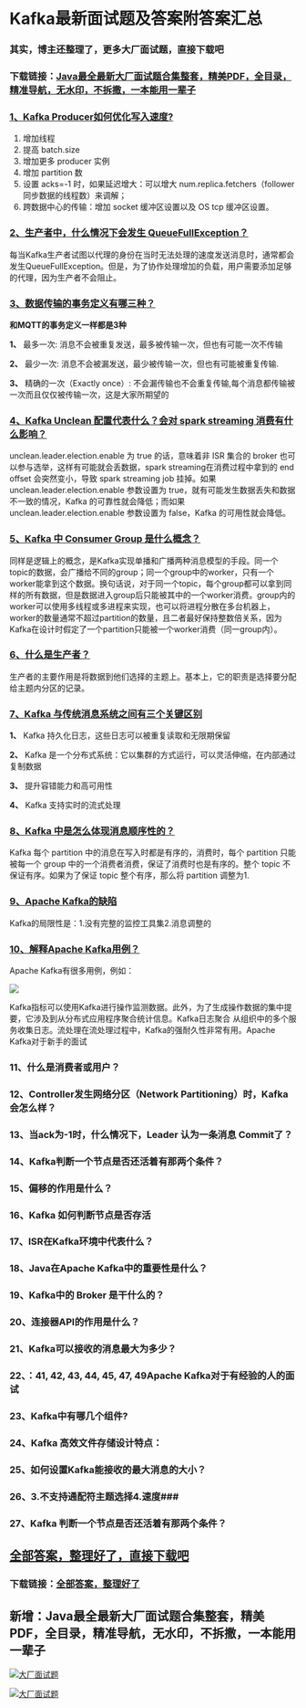 # Kafka最新面试题及答案附答案汇总

### 其实，博主还整理了，更多大厂面试题，直接下载吧

### 下载链接：[Java最全最新大厂面试题合集整套，精美PDF，全目录，精准导航，无水印，不拆撒，一本能用一辈子](https://github.com/liantengda/JavaEngineerBooks/blob/master/docs/index.md)



### [1、Kafka Producer如何优化写入速度?](https://github.com/liantengda/JavaEngineerBooks/blob/master/docs/Kafka/Kafka最新面试题及答案附答案汇总.md#1kafka-producer如何优化写入速度)  


1. 增加线程
2. 提高 batch.size
3. 增加更多 producer 实例
4. 增加 partition 数
5. 设置 acks=-1 时，如果延迟增大：可以增大 num.replica.fetchers（follower 同步数据的线程数）来调解；
6. 跨数据中心的传输：增加 socket 缓冲区设置以及 OS tcp 缓冲区设置。


### [2、生产者中，什么情况下会发生 QueueFullException？](https://github.com/liantengda/JavaEngineerBooks/blob/master/docs/Kafka/Kafka最新面试题及答案附答案汇总.md#2生产者中什么情况下会发生-queuefullexception)  


每当Kafka生产者试图以代理的身份在当时无法处理的速度发送消息时，通常都会发生QueueFullException。但是，为了协作处理增加的负载，用户需要添加足够的代理，因为生产者不会阻止。


### [3、数据传输的事务定义有哪三种？](https://github.com/liantengda/JavaEngineerBooks/blob/master/docs/Kafka/Kafka最新面试题及答案附答案汇总.md#3数据传输的事务定义有哪三种)  


**和MQTT的事务定义一样都是3种**

**1、** 最多一次: 消息不会被重复发送，最多被传输一次，但也有可能一次不传输

**2、** 最少一次: 消息不会被漏发送，最少被传输一次，但也有可能被重复传输.

**3、** 精确的一次（Exactly once）: 不会漏传输也不会重复传输,每个消息都传输被一次而且仅仅被传输一次，这是大家所期望的


### [4、Kafka Unclean 配置代表什么？会对 spark streaming 消费有什么影响？](https://github.com/liantengda/JavaEngineerBooks/blob/master/docs/Kafka/Kafka最新面试题及答案附答案汇总.md#4kafka-unclean-配置代表什么会对-spark-streaming-消费有什么影响)  


unclean.leader.election.enable 为 true 的话，意味着非 ISR 集合的 broker 也可以参与选举，这样有可能就会丢数据，spark streaming在消费过程中拿到的 end offset 会突然变小，导致 spark streaming job 挂掉。如果 unclean.leader.election.enable 参数设置为 true，就有可能发生数据丢失和数据不一致的情况，Kafka 的可靠性就会降低；而如果 unclean.leader.election.enable 参数设置为 false，Kafka 的可用性就会降低。


### [5、Kafka 中 Consumer Group 是什么概念？](https://github.com/liantengda/JavaEngineerBooks/blob/master/docs/Kafka/Kafka最新面试题及答案附答案汇总.md#5kafka-中-consumer-group-是什么概念)  


同样是逻辑上的概念，是Kafka实现单播和广播两种消息模型的手段。同一个topic的数据，会广播给不同的group；同一个group中的worker，只有一个worker能拿到这个数据。换句话说，对于同一个topic，每个group都可以拿到同样的所有数据，但是数据进入group后只能被其中的一个worker消费。group内的worker可以使用多线程或多进程来实现，也可以将进程分散在多台机器上，worker的数量通常不超过partition的数量，且二者最好保持整数倍关系，因为Kafka在设计时假定了一个partition只能被一个worker消费（同一group内）。


### [6、什么是生产者？](https://github.com/liantengda/JavaEngineerBooks/blob/master/docs/Kafka/Kafka最新面试题及答案附答案汇总.md#6什么是生产者)  


生产者的主要作用是将数据到他们选择的主题上。基本上，它的职责是选择要分配给主题内分区的记录。


### [7、Kafka 与传统消息系统之间有三个关键区别](https://github.com/liantengda/JavaEngineerBooks/blob/master/docs/Kafka/Kafka最新面试题及答案附答案汇总.md#7kafka-与传统消息系统之间有三个关键区别)  


**1、** Kafka 持久化日志，这些日志可以被重复读取和无限期保留

**2、** Kafka 是一个分布式系统：它以集群的方式运行，可以灵活伸缩，在内部通过复制数据

**3、** 提升容错能力和高可用性

**4、** Kafka 支持实时的流式处理


### [8、Kafka 中是怎么体现消息顺序性的？](https://github.com/liantengda/JavaEngineerBooks/blob/master/docs/Kafka/Kafka最新面试题及答案附答案汇总.md#8kafka-中是怎么体现消息顺序性的)  


Kafka 每个 partition 中的消息在写入时都是有序的，消费时，每个 partition 只能被每一个 group 中的一个消费者消费，保证了消费时也是有序的。整个 topic 不保证有序。如果为了保证 topic 整个有序，那么将 partition 调整为1.


### [9、Apache Kafka的缺陷](https://github.com/liantengda/JavaEngineerBooks/blob/master/docs/Kafka/Kafka最新面试题及答案附答案汇总.md#9apache-kafka的缺陷)  


Kafka的局限性是：1.没有完整的监控工具集2.消息调整的
### [10、解释Apache Kafka用例？](https://github.com/liantengda/JavaEngineerBooks/blob/master/docs/Kafka/Kafka最新面试题及答案附答案汇总.md#10解释apache-kafka用例)  


Apache Kafka有很多用例，例如：

![](http://shasengbufa.com/kafka.png)

Kafka指标可以使用Kafka进行操作监测数据。此外，为了生成操作数据的集中提要，它涉及到从分布式应用程序聚合统计信息。Kafka日志聚合 从组织中的多个服务收集日志。流处理在流处理过程中，Kafka的强耐久性非常有用。Apache Kafka对于新手的面试
### 11、什么是消费者或用户？
### 12、Controller发生网络分区（Network Partitioning）时，Kafka会怎么样？
### 13、当ack为-1时，什么情况下，Leader 认为一条消息 Commit了？
### 14、Kafka判断一个节点是否还活着有那两个条件？
### 15、偏移的作用是什么？
### 16、Kafka 如何判断节点是否存活
### 17、ISR在Kafka环境中代表什么？
### 18、Java在Apache Kafka中的重要性是什么？
### 19、Kafka中的 Broker 是干什么的？
### 20、连接器API的作用是什么？
### 21、Kafka可以接收的消息最大为多少？
### 22、：41, 42, 43, 44, 45, 47, 49Apache Kafka对于有经验的人的面试
### 23、Kafka中有哪几个组件?
### 24、Kafka 高效文件存储设计特点：
### 25、如何设置Kafka能接收的最大消息的大小？
### 26、3.不支持通配符主题选择4.速度###
### 27、Kafka 判断一个节点是否还活着有那两个条件？




## [全部答案，整理好了，直接下载吧](https://github.com/liantengda/JavaEngineerBooks/blob/master/docs/daan.md)

### 下载链接：[全部答案，整理好了](https://github.com/liantengda/JavaEngineerBooks/blob/master/docs/daan.md)




## 新增：Java最全最新大厂面试题合集整套，精美PDF，全目录，精准导航，无水印，不拆撒，一本能用一辈子

[![大厂面试题](http://shasengbufa.com/img/1.jpg "叶子创业记")](http://shasengbufa.com/img/wechat.jpg "叶子创业记")

[![大厂面试题](http://shasengbufa.com/img/wechat.jpg "叶子创业记")](http://shasengbufa.com/img/wechat.jpg "叶子创业记")
